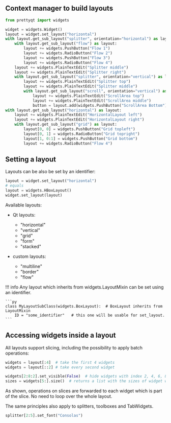 ## Context manager to build layouts

```py
from prettyqt import widgets

widget = widgets.Widget()
layout = widget.set_layout("horizontal")
with layout.get_sub_layout("splitter", orientation="horizontal") as layout:
    with layout.get_sub_layout("flow") as layout:
        layout += widgets.PushButton("Flow 1")
        layout += widgets.RadioButton("Flow 2")
        layout += widgets.PushButton("Flow 3")
        layout += widgets.RadioButton("Flow 4")
    layout += widgets.PlainTextEdit("Splitter middle")
    layout += widgets.PlainTextEdit("Splitter right")
    with layout.get_sub_layout("splitter", orientation="vertical") as layout:
        layout += widgets.PlainTextEdit("Splitter top")
        layout += widgets.PlainTextEdit("Splitter middle")
        with layout.get_sub_layout("scroll", orientation="vertical") as layout:
            layout += widgets.PlainTextEdit("ScrollArea top")
            layout += widgets.PlainTextEdit("ScrollArea middle")
            button = layout.add(widgets.PushButton("ScrollArea Bottom"))
with layout.get_sub_layout("horizontal") as layout:
    layout += widgets.PlainTextEdit("HorizontalLayout left")
    layout += widgets.PlainTextEdit("HorizontalLayout right")
    with layout.get_sub_layout("grid") as layout:
        layout[0, 0] = widgets.PushButton("Grid topleft")
        layout[0, 1] = widgets.RadioButton("Grid topright")
        layout[1, 0:1] = widgets.PushButton("Grid bottom")
        layout += widgets.RadioButton("Flow 4")
```

## Setting a layout

Layouts can be also be set by an identifier:

```py
layout = widget.set_layout("horizontal")
# equals
layout = widgets.HBoxLayout()
widget.set_layout(layout)
```
Available layouts:

* Qt layouts:

    * "horizontal"
    * "vertical"
    * "grid"
    * "form"
    * "stacked"


* custom layouts:

    * "multiline"
    * "border"
    * "flow"

!!! info
    Any layout which inherits from widgets.LayoutMixin can be set using an identifier.

    ```py
    class MyLayoutSubClass(widgets.BoxLayout):  # BoxLayout inherits from LayoutMixin
        ID = "some_identifier"   # this one will be usable for set_layout.
    ```
## Accessing widgets inside a layout

All layouts support slicing, including the possibility to apply batch operations:

```py
widgets = layout[:4]  # take the first 4 widgets
widgets = layout[::2] # take every second widget

widgets[2:8:2].set_visible(False)  # hide widgets with index 2, 4, 6, 8
sizes = widgets[5:].size()  # returns a list with the sizes of widget with index 5 and following.
```

As shown, operations on slices are forwarded to each widget which is part of the slice. No need to loop over the whole layout.

The same principles also apply to splitters, toolboxes and TabWidgets.

```py
splitter[2:5].set_font("Consolas")
```

